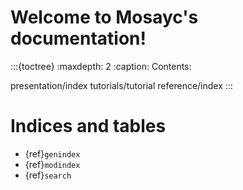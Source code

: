 # Welcome to Mosayc's documentation!


:::{toctree}
:maxdepth: 2
:caption: Contents:

presentation/index
tutorials/tutorial
reference/index
:::

# Indices and tables

* {ref}`genindex`
* {ref}`modindex`
* {ref}`search`

